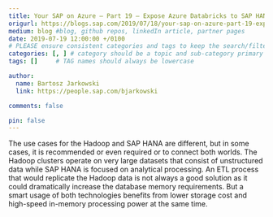 ```yaml
---
title: Your SAP on Azure – Part 19 – Expose Azure Databricks to SAP HANA using ODBC connection
origurl: https://blogs.sap.com/2019/07/18/your-sap-on-azure-part-19-expose-azure-databricks-to-sap-hana-using-odbc-connection/
medium: blog #blog, github repos, linkedIn article, partner pages
date: 2019-07-19 12:00:00 +/0100
# PLEASE ensure consistent categories and tags to keep the search/filtering meaningful!
categories: [, ] # category should be a topic and sub-category primary product
tags: []     # TAG names should always be lowercase

author:
  name: Bartosz Jarkowski
  link: https://people.sap.com/bjarkowski

comments: false

pin: false
---
```

The use cases for the Hadoop and SAP HANA are different, but in some cases, it is recommended or even required or to connect both worlds. The Hadoop clusters operate on very large datasets that consist of unstructured data while SAP HANA is focused on analytical processing. An ETL process that would replicate the Hadoop data is not always a good solution as it could dramatically increase the database memory requirements. But a smart usage of both technologies benefits from lower storage cost and high-speed in-memory processing power at the same time.

